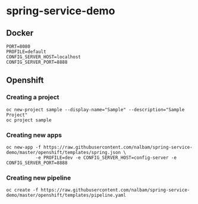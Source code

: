# spring-service-demo

## Docker
```
PORT=8080
PROFILE=default
CONFIG_SERVER_HOST=localhost
CONFIG_SERVER_PORT=8888
```

## Openshift
### Creating a project
```
oc new-project sample --display-name="Sample" --description="Sample Project"
oc project sample
```

### Creating new apps
```
oc new-app -f https://raw.githubusercontent.com/nalbam/spring-service-demo/master/openshift/templates/spring.json \
           -e PROFILE=dev -e CONFIG_SERVER_HOST=config-server -e CONFIG_SERVER_PORT=8888
```

### Creating new pipeline
```
oc create -f https://raw.githubusercontent.com/nalbam/spring-service-demo/master/openshift/templates/pipeline.yaml
```
